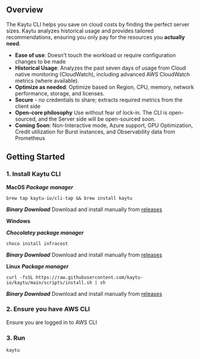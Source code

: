 ## Overview

The Kaytu CLI helps you save on cloud costs by finding the perfect server sizes. Kaytu analyzes historical usage and provides tailored recommendations, ensuring you only pay for the resources you **actually need**.

- **Ease of use**: Doesn't touch the workload or require configuration changes to be made
- **Historical Usage**: Analyzes the past seven days of usage from Cloud native monitoring (CloudWatch), including advanced AWS CloudWatch metrics (where available).
- **Optimize as needed**: Optimize based on Region, CPU, memory, network performance, storage, and licenses.
- **Secure** - no credentials to share; extracts required metrics from the client side
- **Open-core philosophy** Use without fear of lock-in. The CLI is open-sourced, and the Server side will be open-sourced soon.
- **Coming Soon**: Non-Interactive mode, Azure support, GPU Optimization, Credit utilization for Burst instances, and Observability data from Prometheus

## Getting Started

### 1. Install Kaytu CLI

**MacOS**
***Package manager***
```shell
brew tap kaytu-io/cli-tap && brew install kaytu
```
***Binary Download***
Download and install manually from [releases](https://github.com/kaytu-io/kaytu/releases) 

**Windows**

***Chocolatey package manager***
```shell
choco install infracost
```
***Binary Download***
Download and install manually from [releases](https://github.com/kaytu-io/kaytu/releases) 

**Linux**
***Package manager***
```shell
curl -fsSL https://raw.githubusercontent.com/kaytu-io/kaytu/main/scripts/install.sh | sh
```
***Binary Download***
Download and install manually from [releases](https://github.com/kaytu-io/kaytu/releases) 

### 2. Ensure you have AWS CLI

Ensure you are logged in to AWS CLI

### 3. Run

```shell
kaytu
```
